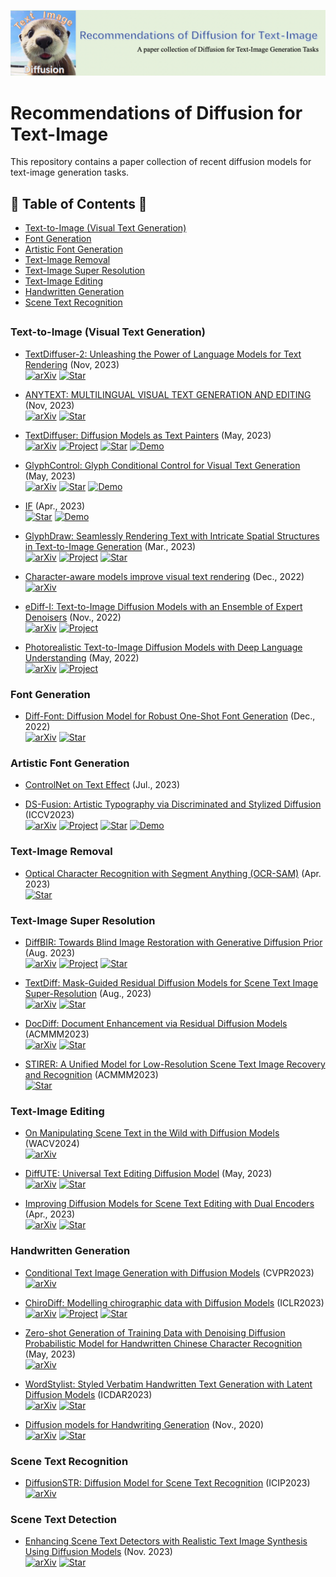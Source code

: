 ![LOGO](imgs/logo.png)
# Recommendations of Diffusion for Text-Image
This repository contains a paper collection of recent diffusion models for text-image generation tasks.

## 📖 Table of Contents 👀
- [Text-to-Image (Visual Text Generation)](#text-to-image-visual-text-generation)
- [Font Generation](#font-generation)
- [Artistic Font Generation](#artistic-font-generation)
- [Text-Image Removal](#text-image-removal)
- [Text-Image Super Resolution](#text-image-super-resolution)
- [Text-Image Editing](#text-image-editing)
- [Handwritten Generation](#handwritten-generation)
- [Scene Text Recognition](#scene-text-recognition)
##

### Text-to-Image (Visual Text Generation)
+ [TextDiffuser-2: Unleashing the Power of Language Models for Text Rendering](https://arxiv.org/abs/2311.16465v1) (Nov, 2023)  
  [![arXiv](https://img.shields.io/badge/arXiv-b31b1b.svg)](https://arxiv.org/abs/2311.16465v1)
  [![Star](https://img.shields.io/github/stars/microsoft/unilm.svg?style=social&label=Star)](https://github.com/microsoft/unilm/tree/master/textdiffuser-2)

+ [ANYTEXT: MULTILINGUAL VISUAL TEXT GENERATION AND EDITING](https://arxiv.org/abs/2311.03054) (Nov, 2023)  
  [![arXiv](https://img.shields.io/badge/arXiv-b31b1b.svg)](https://arxiv.org/abs/2311.03054)
  [![Star](https://img.shields.io/github/stars/tyxsspa/AnyText.svg?style=social&label=Star)](https://github.com/tyxsspa/AnyText)

+ [TextDiffuser: Diffusion Models as Text Painters](https://arxiv.org/abs/2305.10855) (May, 2023)  
  [![arXiv](https://img.shields.io/badge/arXiv-b31b1b.svg)](https://arxiv.org/abs/2305.10855)
  [![Project](https://img.shields.io/badge/Project-9cf)](https://modelscope.cn/models/damo/text-to-video-synthesis/summary)
  [![Star](https://img.shields.io/github/stars/microsoft/unilm.svg?style=social&label=Star)](https://github.com/microsoft/unilm/tree/master/textdiffuser)
  [![Demo](https://img.shields.io/badge/Demo-8A2BE2)](https://huggingface.co/spaces/JingyeChen22/TextDiffuser)

+ [GlyphControl: Glyph Conditional Control for Visual Text Generation](https://arxiv.org/abs/2305.18259) (May, 2023)  
  [![arXiv](https://img.shields.io/badge/arXiv-b31b1b.svg)](https://arxiv.org/abs/2305.18259)
  [![Star](https://img.shields.io/github/stars/AIGText/GlyphControl-release.svg?style=social&label=Star)](https://github.com/AIGText/GlyphControl-release)
  [![Demo](https://img.shields.io/badge/Demo-8A2BE2)](https://huggingface.co/spaces/AIGText/GlyphControl)

+ [IF](https://github.com/deep-floyd/IF) (Apr., 2023)  
  [![Star](https://img.shields.io/github/stars/deep-floyd/IF.svg?style=social&label=Star)](https://github.com/deep-floyd/IF)
  [![Demo](https://img.shields.io/badge/Demo-8A2BE2)](https://huggingface.co/spaces/DeepFloyd/IF)

+ [GlyphDraw: Seamlessly Rendering Text with Intricate Spatial Structures in Text-to-Image Generation](https://arxiv.org/abs/2303.17870) (Mar., 2023)  
  [![arXiv](https://img.shields.io/badge/arXiv-b31b1b.svg)](https://arxiv.org/abs/2303.17870)
  [![Project](https://img.shields.io/badge/Project-9cf)](https://1073521013.github.io/glyph-draw.github.io/)
  [![Star](https://img.shields.io/github/stars/OPPO-Mente-Lab/GlyphDraw.svg?style=social&label=Star)](https://github.com/OPPO-Mente-Lab/GlyphDraw)

+ [Character-aware models improve visual text rendering](https://arxiv.org/abs/2212.10562) (Dec., 2022)  
  [![arXiv](https://img.shields.io/badge/arXiv-b31b1b.svg)](https://arxiv.org/abs/2212.10562)

+ [eDiff-I: Text-to-Image Diffusion Models with an Ensemble of Expert Denoisers](https://arxiv.org/abs/2211.01324) (Nov., 2022)  
  [![arXiv](https://img.shields.io/badge/arXiv-b31b1b.svg)](https://arxiv.org/abs/2211.01324)
  [![Project](https://img.shields.io/badge/Project-9cf)](https://deepimagination.cc/eDiff-I/)

+ [Photorealistic Text-to-Image Diffusion Models with Deep Language Understanding](https://arxiv.org/abs/2205.11487) (May, 2022)  
  [![arXiv](https://img.shields.io/badge/arXiv-b31b1b.svg)](https://arxiv.org/abs/2205.11487)
  [![Project](https://img.shields.io/badge/Project-9cf)](https://imagen.research.google/)

### Font Generation
+ [Diff-Font: Diffusion Model for Robust One-Shot Font Generation](https://arxiv.org/abs/2212.05895) (Dec., 2022)  
  [![arXiv](https://img.shields.io/badge/arXiv-b31b1b.svg)](https://arxiv.org/abs/2212.05895)
  [![Star](https://img.shields.io/github/stars/Hxyz-123/Font-diff.svg?style=social&label=Star)](https://github.com/Hxyz-123/Font-diff)

### Artistic Font Generation
+ [ControlNet on Text Effect](https://mp.weixin.qq.com/s/rvpU4XhToldoec_bABeXJw) (Jul., 2023)

+ [DS-Fusion: Artistic Typography via Discriminated and Stylized Diffusion](https://arxiv.org/abs/2303.09604) (ICCV2023)  
  [![arXiv](https://img.shields.io/badge/arXiv-b31b1b.svg)](https://arxiv.org/abs/2303.09604)
  [![Project](https://img.shields.io/badge/Project-9cf)](https://ds-fusion.github.io/)
  [![Star](https://img.shields.io/github/stars/tmaham/DS-Fusion.svg?style=social&label=Star)](https://github.com/tmaham/DS-Fusion)
  [![Demo](https://img.shields.io/badge/Demo-8A2BE2)](https://huggingface.co/spaces/tmaham/DS-Fusion-Express)

### Text-Image Removal
+ [Optical Character Recognition with Segment Anything (OCR-SAM)](https://github.com/yeungchenwa/OCR-SAM) (Apr. 2023)  
  [![Star](https://img.shields.io/github/stars/yeungchenwa/OCR-SAM.svg?style=social&label=Star)](https://github.com/yeungchenwa/OCR-SAM)

### Text-Image Super Resolution
+ [DiffBIR: Towards Blind Image Restoration with Generative Diffusion Prior](https://arxiv.org/abs/2308.15070) (Aug. 2023)  
  [![arXiv](https://img.shields.io/badge/arXiv-b31b1b.svg)](https://arxiv.org/abs/2308.15070)
  [![Project](https://img.shields.io/badge/Project-9cf)](https://0x3f3f3f3fun.github.io/projects/diffbir/)
  [![Star](https://img.shields.io/github/stars/XPixelGroup/DiffBIR.svg?style=social&label=Star)](https://github.com/XPixelGroup/DiffBIR)

+ [TextDiff: Mask-Guided Residual Diffusion Models for Scene Text Image Super-Resolution](https://arxiv.org/abs/2308.06743) (Aug., 2023)  
  [![arXiv](https://img.shields.io/badge/arXiv-b31b1b.svg)](https://arxiv.org/abs/2308.06743)
  [![Star](https://img.shields.io/github/stars/Lenubolim/TextDiff.svg?style=social&label=Star)](https://github.com/Lenubolim/TextDiff)

+ [DocDiff: Document Enhancement via Residual Diffusion Models](https://arxiv.org/abs/2305.03892) (ACMMM2023)  
  [![arXiv](https://img.shields.io/badge/arXiv-b31b1b.svg)](https://arxiv.org/abs/2305.03892)
  [![Star](https://img.shields.io/github/stars/Royalvice/DocDiff.svg?style=social&label=Star)](https://github.com/Royalvice/DocDiff)

+ [STIRER: A Unified Model for Low-Resolution Scene Text Image Recovery and Recognition](https://github.com/zhaominyiz/STIRER) (ACMMM2023)  
  [![Star](https://img.shields.io/github/stars/zhaominyiz/STIRER.svg?style=social&label=Star)](https://github.com/zhaominyiz/STIRER)

### Text-Image Editing
+ [On Manipulating Scene Text in the Wild with Diffusion Models](https://arxiv.org/abs/2311.00734) (WACV2024)  
  [![arXiv](https://img.shields.io/badge/arXiv-b31b1b.svg)](https://arxiv.org/abs/2311.00734)

+ [DiffUTE: Universal Text Editing Diffusion Model](https://arxiv.org/abs/2305.10825) (May, 2023)  
  [![arXiv](https://img.shields.io/badge/arXiv-b31b1b.svg)](https://arxiv.org/abs/2305.10825)
  [![Star](https://img.shields.io/github/stars/chenhaoxing/DiffUTE.svg?style=social&label=Star)](https://github.com/chenhaoxing/DiffUTE)

+ [Improving Diffusion Models for Scene Text Editing with Dual Encoders](https://arxiv.org/abs/2304.05568) (Apr., 2023)  
  [![arXiv](https://img.shields.io/badge/arXiv-b31b1b.svg)](https://arxiv.org/abs/2304.05568)
  [![Star](https://img.shields.io/github/stars/UCSB-NLP-Chang/DiffSTE.svg?style=social&label=Star)](https://github.com/UCSB-NLP-Chang/DiffSTE)

### Handwritten Generation
+ [Conditional Text Image Generation with Diffusion Models](https://arxiv.org/abs/2306.10804) (CVPR2023)  
  [![arXiv](https://img.shields.io/badge/arXiv-b31b1b.svg)](https://arxiv.org/abs/2306.10804)

+ [ChiroDiff: Modelling chirographic data with Diffusion Models](https://arxiv.org/abs/2304.03785) (ICLR2023)  
  [![arXiv](https://img.shields.io/badge/arXiv-b31b1b.svg)](https://arxiv.org/abs/2304.03785)
  [![Project](https://img.shields.io/badge/Project-9cf)](https://ayandas.me/chirodiff)
  [![Star](https://img.shields.io/github/stars/dasayan05/chirodiff.svg?style=social&label=Star)](https://github.com/dasayan05/chirodiff)

+ [Zero-shot Generation of Training Data with Denoising Diffusion Probabilistic Model for Handwritten Chinese Character Recognition](https://arxiv.org/abs/2305.15660) (May, 2023)  
  [![arXiv](https://img.shields.io/badge/arXiv-b31b1b.svg)](https://arxiv.org/abs/2305.15660)

+ [WordStylist: Styled Verbatim Handwritten Text Generation with Latent Diffusion Models](https://arxiv.org/abs/2303.16576) (ICDAR2023)  
  [![arXiv](https://img.shields.io/badge/arXiv-b31b1b.svg)](https://arxiv.org/abs/2303.16576)
  [![Star](https://img.shields.io/github/stars/koninik/WordStylist.svg?style=social&label=Star)](https://github.com/koninik/WordStylist)

+ [Diffusion models for Handwriting Generation](https://arxiv.org/abs/2011.06704) (Nov., 2020)  
  [![arXiv](https://img.shields.io/badge/arXiv-b31b1b.svg)](https://arxiv.org/abs/2011.06704)
  [![Star](https://img.shields.io/github/stars/tcl9876/Diffusion-Handwriting-Generation.svg?style=social&label=Star)](https://github.com/tcl9876/Diffusion-Handwriting-Generation)

### Scene Text Recognition
+ [DiffusionSTR: Diffusion Model for Scene Text Recognition](https://arxiv.org/abs/2306.16707) (ICIP2023)  
  [![arXiv](https://img.shields.io/badge/arXiv-b31b1b.svg)](https://arxiv.org/abs/2306.16707)

### Scene Text Detection
+ [Enhancing Scene Text Detectors with Realistic Text Image Synthesis Using Diffusion
Models](https://arxiv.org/abs/2311.16555) (Nov. 2023)  
  [![arXiv](https://img.shields.io/badge/arXiv-b31b1b.svg)](https://arxiv.org/abs/2311.16555)
  [![Star](https://img.shields.io/github/stars/99Franklin/DiffText.svg?style=social&label=Star)](https://github.com/99Franklin/DiffText)
